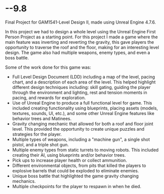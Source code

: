 # --9.8
Final Project for GAM1541-Level Design II, made using Unreal Engine 4.7.6. 

In this project we had to design a whole level using the Unreal Engine First Person Project as a starting point.  For this project I made a game where the main feature was inverting and reverting the gravity, this gave players the opportunity to traverse the roof and the floor, making for an interesting level design. The game also had multiple weapons, enemy types, and even a boss battle. 

Some of the work done for this game was:
- Full Level Design Document (LDD) including a map of the level, pacing chart, and a description of each area of the level. This helped highlight different design techniques including: skill gating, guiding the player through the environment and lighting, rest and tension moments in pacing, and rewards for exploration.
- Use of Unreal Engine to produce a full functional level for game. This included creating functionality using blueprints, placing assets (models, textures, sounds, UI, etc.), and some other Unreal Engine features like behavior trees and Matinees.
- Gravity changing mechanic that allowed for both a roof and floor joint level. This provided the opportunity to create unique puzzles and strategies for the player.
- Multiple types of weapons, including a "machine gun", a single shot pistol, and a triple shot gun.
- Multiple enemy types from static turrets to moving robots. This included creating their AI, using blueprints and/or behavior trees.
- Pick ups to increase player health or collect ammunition.
- Different environmental objects, from pits that killed the players to explosive barrels that could be exploded to eliminate enemies.
- Unique boss battle that highlighted the game gravity changing mechanics.
- Multiple checkpoints for the player to respawn in when he died.
